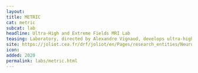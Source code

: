 ```yaml
---
layout:
title: METRIC
cat: metric
subcat: lab
headline: Ultra-High and Extreme Fields MRI Lab
teasing: Laboratory, directed by Alexandre Vignaud, develops ultra-high and extreme fields MRI methods and hardware to map the human and non-human primate brains at unprecedented resolutions.
site: https://joliot.cea.fr/drf/joliot/en/Pages/research_entities/NeuroSpin/BAOBAB/METRIC.aspx
icon:
added: 2020
permalink: labs/metric.html
---
```

